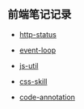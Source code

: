 <!--
 * @Author: Wginit
 * @Date: 2019-09-26 09:23:15
 * @LastEditTime: 2019-09-26 11:38:47
 -->
## 前端笔记记录

* [http-status](https://github.com/WGinit/Front-end-notes/blob/master/http-status.md)

* [event-loop](https://github.com/WGinit/Front-end-notes/blob/master/event-loop.md)

* [js-util](https://github.com/WGinit/Front-end-notes/blob/master/js-util.md)

* [css-skill](https://github.com/WGinit/Front-end-notes/blob/master/css-skill.md)

* [code-annotation](https://github.com/WGinit/Front-end-notes/blob/master/code-annotation.md)